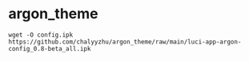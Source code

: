 # argon_theme

```
wget -O config.ipk https://github.com/chalyyzhu/argon_theme/raw/main/luci-app-argon-config_0.8-beta_all.ipk
```
